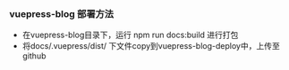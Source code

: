 ### vuepress-blog 部署方法

- 在vuepress-blog目录下，运行 npm run docs:build 进行打包
- 将docs/.vuepress/dist/ 下文件copy到vuepress-blog-deploy中，上传至github